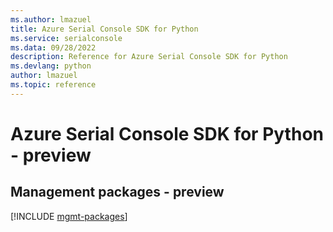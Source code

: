 ```yaml
---
ms.author: lmazuel
title: Azure Serial Console SDK for Python
ms.service: serialconsole
ms.data: 09/28/2022
description: Reference for Azure Serial Console SDK for Python
ms.devlang: python
author: lmazuel
ms.topic: reference
---
```

# Azure Serial Console SDK for Python - preview

## Management packages - preview
[!INCLUDE [mgmt-packages](serial-console-mgmt-index.md)]
